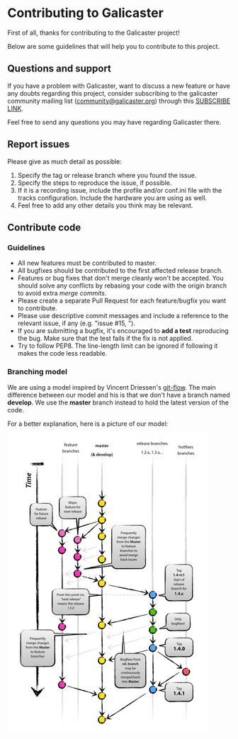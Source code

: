 # Contributing to Galicaster

First of all, thanks for contributing to the Galicaster project!

Below are some guidelines that will help you to contribute to this project.

## Questions and support

If you have a problem with Galicaster, want to discuss a new feature or have any doubts regarding this project, consider subscribing to the galicaster community mailing list (community@galicaster.org) through this [SUBSCRIBE LINK](http://groups.google.com/a/galicaster.org/group/community/subscribe).

Feel free to send any questions you may have regarding Galicaster there.


## Report issues
                
Please give as much detail as possible:

1. Specify the tag or release branch where you found the issue.
2. Specify the steps to reproduce the issue, if possible.
3. If it is a recording issue, include the profile and/or conf.ini file with the tracks configuration. Include the hardware you are using as well.
4. Feel free to add any other details you think may be relevant.

## Contribute code

### Guidelines
* All new features must be contributed to master.
* All bugfixes should be contributed to the first affected release branch.
* Features or bug fixes that don't merge cleanly won't be accepted. You should solve any conflicts by rebasing your code with the origin branch to avoid extra *merge commits*.
* Please create a separate Pull Request for each feature/bugfix you want to contribute.
* Please use descriptive commit messages and include a reference to the relevant issue, if any (e.g. "issue #15, ").
* If you are submitting a bugfix, it's encouraged to **add a test** reproducing the bug. Make sure that the test fails if the fix is not applied.
* Try to follow PEP8. The line-length limit can be ignored if following it makes the code less readable.

### Branching model
We are using a model inspired by Vincent Driessen's [git-flow](http://nvie.com/posts/a-successful-git-branching-model/). The main difference between our model and his is that we don't have a branch named **develop**. We use the **master** branch instead to hold the latest version of the code.

For a better explanation, here is a picture of our model:

![git-flow-image](docs/git-flow.jpg)

